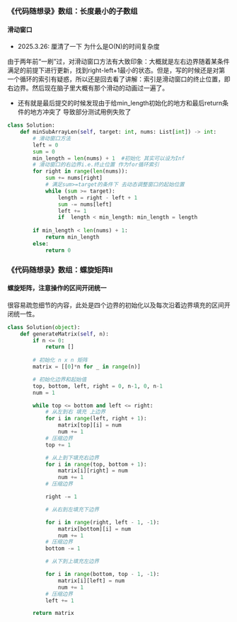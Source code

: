 ### 《代码随想录》数组：长度最小的子数组
#### 滑动窗口 
- 2025.3.26: 厘清了一下 为什么是O(N)的时间复杂度

由于两年前“一刷”过，对滑动窗口方法有大致印象：大概就是左右边界随着某条件满足的前提下进行更新，找到right-left+1最小的状态。但是，写的时候还是对第一个循环的索引有疑惑，所以还是回去看了讲解：索引是滑动窗口的终止位置，即右边界。然后现在脑子里大概有那个滑动的动画过一遍了。
- 还有就是最后提交的时候发现由于给min_length初始化的地方和最后return条件的地方冲突了 导致部分测试用例失败了
```python
class Solution:
    def minSubArrayLen(self, target: int, nums: List[int]) -> int:
        # 滑动窗口方法
        left = 0
        sum = 0
        min_length = len(nums) + 1  #初始化 其实可以设为Inf
        # 滑动窗口的右边界i.e.终止位置 作为for循环索引
        for right in range(len(nums)):
            sum += nums[right]
            # 满足sum>=target的条件下 去动态调整窗口的起始位置
            while (sum >= target):
                length = right - left + 1
                sum -= nums[left]
                left += 1
                if  length < min_length: min_length = length
            
        if min_length < len(nums) + 1:
            return min_length
        else:
            return 0
```


### 《代码随想录》数组：螺旋矩阵II
#### 螺旋矩阵，注意操作的区间开闭统一
很容易疏忽细节的内容，此处是四个边界的初始化以及每次沿着边界填充的区间开闭统一性。
```python
class Solution(object):
    def generateMatrix(self, n):
        if n <= 0:
            return []
        
        # 初始化 n x n 矩阵
        matrix = [[0]*n for _ in range(n)]

        # 初始化边界和起始值
        top, bottom, left, right = 0, n-1, 0, n-1
        num = 1

        while top <= bottom and left <= right:
            # 从左到右 填充 上边界
            for i in range(left, right + 1):
                matrix[top][i] = num
                num += 1
            # 压缩边界
            top += 1

            # 从上到下填充右边界
            for i in range(top, bottom + 1):
                matrix[i][right] = num
                num += 1
            # 压缩边界

            right -= 1

            # 从右到左填充下边界

            for i in range(right, left - 1, -1):
                matrix[bottom][i] = num
                num += 1
            # 压缩边界
            bottom -= 1

            # 从下到上填充左边界

            for i in range(bottom, top - 1, -1):
                matrix[i][left] = num
                num += 1
            # 压缩边界
            left += 1

        return matrix
```

